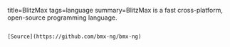 title=BlitzMax
tags=language
summary=BlitzMax is a fast cross-platform, open-source programming language.
~~~~~~

[Source](https://github.com/bmx-ng/bmx-ng)

